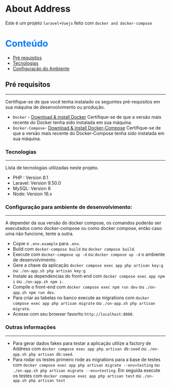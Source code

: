 # About Address

Este é um projeto `laravel+Vuejs` feito com `docker and docker-compose`

# <span style="color:#007bff"> Conteúdo </span>

-   [Pré requisitos](#Pré-requisitos)
-   [Tecnologias](#Tecnologias)
-   [Configuração do Ambiente](#Configuração-do-Ambiente)

## Pré requisitos
---

Certifique-se de que você tenha instalado os seguintes pré-requisitos em sua máquina de desenvolvimento ou produção.

-   `Docker` - [Download & install Docker](https://docs.docker.com/get-docker/) Certifique-se de que a versão mais recente do Docker tenha sido instalada em sua máquina.
-   `Docker-Compose`- [Download & install Docker-Compose](https://docs.docker.com/compose/install/) Certifique-se de que a versão mais recente do Docker-Compose tenha sido instalada em sua máquina.

### Tecnologias
---

Lista de tecnologias utilizadas neste projeto.

-   PHP : Version 8.1
-   Laravel: Version 9.50.0
-   MySQL: Version 8
-   Node: Version 16.x

### Configuração para ambiente de desenvolvimento:
---

A depender da sua versão do docker compose, os comandos poderão ser executados como docker-compose ou como docker compose, então caso uma não funcione, tente a outra.

-   Copie o `.env.example` para `.env`.
-   Build com `docker-compose build` ou `docker compose build`.
-   Execute com  `docker-compose up -d` ou `docker compose up -d` o ambiente de desenvolvimento.
-   Gere a chave da aplicação `docker compose exec app php artisan key:g` ou `./on-app.sh php artisan key:g`
-   Instale as dependencias do front-end com `docker compose exec app npm i` ou `./on-app.sh npm i`.
-   Compile o front-end com `docker compose exec npm run dev` ou `./on-app.sh npm run dev`.
-   Para criar as tabelas no banco execute as migrations com `docker compose exec app php artisan migrate` ou `./on-app.sh php artisan migrate`.
-   Acesse com seu browser favorito `http://localhost:8000`.

### Outras informações
---

-   Para gerar dados fakes para testar a aplicação utilize a factory de Address com `docker compose exec app php artisan db:seed` ou `./on-app.sh php artisan db:seed`.
-   Para rodar os testes primeiro rode as migrations para a base de testes com `docker compose exec app php artisan migrate --env=testing` ou `./on-app.sh php artisan migrate --env=testing`. Em seguida execute os testes com `docker compose exec app php artisan test` ou `./on-app.sh php artisan test`